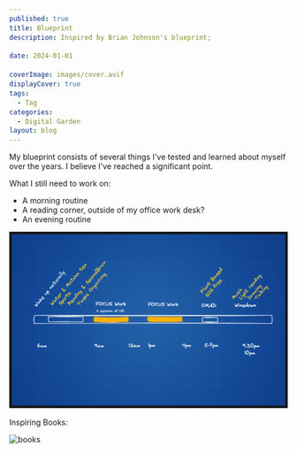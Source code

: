 ```yaml
---
published: true
title: Blueprint
description: Inspired by Brian Johnson's blueprint;

date: 2024-01-01

coverImage: images/cover.avif
displayCover: true
tags:
  - Tag
categories:
  - Digital Garden
layout: blog
---
```



My blueprint consists of several things I've tested and learned about myself over the years. I believe I've reached a significant point.

What I still need to work on:
- A morning routine
- A reading corner, outside of my office work desk?
- An evening routine


![books](./images/blueprint.excalidraw.png)


Inspiring Books:

![books](./images/books.excalidraw.png)

